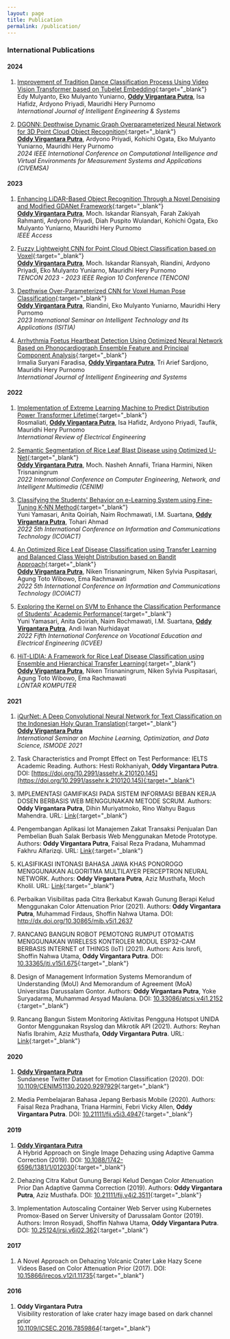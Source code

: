 ```yaml
---
layout: page
title: Publication
permalink: /publication/
---
```

### International Publications ###
#### 2024 ####
1. [Improvement of Tradition Dance Classification Process Using Video Vision Transformer based on Tubelet Embedding](https://doi.org/10.22266/ijies2024.0831.41){:target="_blank"}\
Edy Mulyanto, Eko Mulyanto Yuniarno, **<u>Oddy Virgantara Putra</u>**, Isa Hafidz, Ardyono Priyadi, Mauridhi Hery Purnomo\
<em>International Journal of Intelligent Engineering & Systems</em>

1. [DGONN: Depthwise Dynamic Graph Overparameterized Neural Network for 3D Point Cloud Object Recognition](https://doi.org/10.1109/CIVEMSA58715.2024.10586619){:target="_blank"}\
**<u>Oddy Virgantara Putra</u>**, Ardyono Priyadi, Kohichi Ogata, Eko Mulyanto Yuniarno, Mauridhi Hery Purnomo\
<em>2024 IEEE International Conference on Computational Intelligence and Virtual Environments for Measurement Systems and Applications (CIVEMSA)</em>


#### 2023 ####
1. [Enhancing LiDAR-Based Object Recognition Through a Novel Denoising and Modified GDANet Framework](https://doi.org/10.1109/ACCESS.2023.3347033){:target="_blank"}\
**<u>Oddy Virgantara Putra</u>**, Moch. Iskandar Riansyah, Farah Zakiyah Rahmanti, Ardyono Priyadi, Diah Puspito Wulandari, Kohichi Ogata, Eko Mulyanto Yuniarno, Mauridhi Hery Purnomo\
<em>IEEE Access</em>

1. [Fuzzy Lightweight CNN for Point Cloud Object Classification based on Voxel](https://doi.org/10.1109/TENCON58879.2023.10322519){:target="_blank"}\
**<u>Oddy Virgantara Putra</u>**, Moch. Iskandar Riansyah, Riandini, Ardyono Priyadi, Eko Mulyanto Yuniarno, Mauridhi Hery Purnomo\
<em>TENCON 2023 - 2023 IEEE Region 10 Conference (TENCON)</em>

1. [Depthwise Over-Parameterized CNN for Voxel Human Pose Classification](https://doi.org/10.1109/ISITIA59021.2023.10221054){:target="_blank"}\
**<u>Oddy Virgantara Putra</u>**, Riandini, Eko Mulyanto Yuniarno, Mauridhi Hery Purnomo\
<em>2023 International Seminar on Intelligent Technology and Its Applications (ISITIA)</em>

1. [Arrhythmia Foetus Heartbeat Detection Using Optimized Neural Network Based on Phonocardiograph Ensemble Feature and Principal Component Analysis](https://doi.org/10.22266/ijies2023.0228.48){:target="_blank"}\
Irmalia Suryani Faradisa, **<u>Oddy Virgantara Putra</u>**, Tri Arief Sardjono, Mauridhi Hery Purnomo\
<em>International Journal of Intelligent Engineering and Systems</em>

#### 2022 ####
1. [Implementation of Extreme Learning Machine to Predict Distribution Power Transformer Lifetime](https://doi.org/10.15866/iree.v17i5.22021){:target="_blank"}\
Rosmaliati, **<u>Oddy Virgantara Putra</u>**, Isa Hafidz, Ardyono Priyadi, Taufik, Mauridhi Hery Purnomo\
<em>International Review of Electrical Engineering</em>

1. [Semantic Segmentation of Rice Leaf Blast Disease using Optimized U-Net](https://doi.org/10.1109/CENIM56801.2022.10037550){:target="_blank"}\
**<u>Oddy Virgantara Putra</u>**, Moch. Nasheh Annafii, Triana Harmini, Niken Trisnaningrum\
<em>2022 International Conference on Computer Engineering, Network, and Intelligent Multimedia (CENIM)</em>

1. [Classifying the Students' Behavior on e-Learning System using Fine-Tuning K-NN Method](https://doi.org/10.1109/ICOIACT55506.2022.9972117){:target="_blank"}\
Yuni Yamasari, Anita Qoiriah, Naim Rochmawati, I.M. Suartana, **<u>Oddy Virgantara Putra</u>**, Tohari Ahmad\
<em>2022 5th International Conference on Information and Communications Technology (ICOIACT)</em>

1. [An Optimized Rice Leaf Disease Classification using Transfer Learning and Balanced Class Weight Distribution based on Bandit Approach](https://doi.org/10.1109/ICOIACT55506.2022.9971878){:target="_blank"}\
**<u>Oddy Virgantara Putra</u>**, Niken Trisnaningrum, Niken Sylvia Puspitasari, Agung Toto Wibowo, Ema Rachmawati\
<em>2022 5th International Conference on Information and Communications Technology (ICOIACT)</em>

1. [Exploring the Kernel on SVM to Enhance the Classification Performance of Students' Academic Performance](https://doi.org/10.1109/ICVEE57061.2022.9930405){:target="_blank"}\
Yuni Yamasari, Anita Qoiriah, Naim Rochmawati, I.M. Suartana, **<u>Oddy Virgantara Putra</u>**, Andi Iwan Nurhidayat\
<em>2022 Fifth International Conference on Vocational Education and Electrical Engineering (ICVEE)</em>

1. [HiT-LIDIA: A Framework for Rice Leaf Disease Classification using Ensemble and Hierarchical Transfer Learning](http://dx.doi.org/10.24843/LKJITI.2022.v13.i03.p06){:target="_blank"}\
**<u>Oddy Virgantara Putra</u>**, Niken Trisnaningrum, Niken Sylvia Puspitasari, Agung Toto Wibowo, Ema Rachmawati\
<em>LONTAR KOMPUTER</em>

#### 2021 ####
1. [iQurNet: A Deep Convolutional Neural Network for Text Classification on the Indonesian Holy Quran Translation](https://doi.org/10.1109/ISMODE53584.2022.9743132){:target="_blank"}\
**<u>Oddy Virgantara Putra</u>**\
<em>International Seminar on Machine Learning, Optimization, and Data Science, ISMODE 2021</em>

1. Task Characteristics and Prompt Effect on Test Performance: IELTS Academic Reading. Authors: Hesti Rokhaniyah, **Oddy Virgantara Putra**. DOI: [https://doi.org/10.2991/assehr.k.210120.145](https://doi.org/10.2991/assehr.k.210120.145){:target="_blank"}

1. IMPLEMENTASI GAMIFIKASI PADA SISTEM INFORMASI BEBAN KERJA DOSEN BERBASIS WEB MENGGUNAKAN METODE SCRUM. Authors: **Oddy Virgantara Putra**, Dihin Muriyatmoko, Rino Wahyu Bagus Mahendra. URL: [Link](http://prosiding.rcipublisher.org/index.php/prosiding/article/view/154){:target="_blank"}

1. Pengembangan Aplikasi Iot Manajemen Zakat Transaksi Penjualan Dan Pembelian Buah Salak Berbasis Web Menggunakan Metode Prototype. Authors: **Oddy Virgantara Putra**, Faisal Reza Pradana, Muhammad Fakhru Alfarizqi. URL: [Link](https://journal.akprind.ac.id/index.php/prosidingsnast/article/view/3372){:target="_blank"}

1. KLASIFIKASI INTONASI BAHASA JAWA KHAS PONOROGO MENGGUNAKAN ALGORITMA MULTILAYER PERCEPTRON NEURAL NETWORK. Authors: **Oddy Virgantara Putra**, Aziz Musthafa, Moch Kholil. URL: [Link](http://prosiding.rcipublisher.org/index.php/prosiding/article/view/175){:target="_blank"}

1. Perbaikan Visibilitas pada Citra Berkabut Kawah Gunung Berapi Kelud Menggunakan Color Attenuation Prior (2021). Authors: **Oddy Virgantara Putra**, Muhammad Firdaus, Shoffin Nahwa Utama. DOI: http://dx.doi.org/10.30865/mib.v5i1.2637
1. RANCANG BANGUN ROBOT PEMOTONG RUMPUT OTOMATIS MENGGUNAKAN WIRELESS KONTROLER MODUL ESP32-CAM BERBASIS INTERNET of THINGS (IoT) (2021). Authors: Azis Isrofi, Shoffin Nahwa Utama, **Oddy Virgantara Putra**. DOI: [10.33365/jti.v15i1.675](https://doi.org/10.33365/jti.v15i1.675){:target="_blank"}

1. Design of Management Information Systems Memorandum of Understanding (MoU) And Memorandum of Agreement (MoA) Universitas Darussalam Gontor. Authors: **Oddy Virgantara Putra**, Yoke Suryadarma, Muhammad Arsyad Maulana. DOI: [10.33086/atcsj.v4i1.2152 ](https://doi.org/10.33086/atcsj.v4i1.2152){:target="_blank"}

1. Rancang Bangun Sistem Monitoring Aktivitas Pengguna Hotspot UNIDA Gontor Menggunakan Rsyslog dan Mikrotik API (2021). Authors: Reyhan Nafis Ibrahim, Aziz Musthafa, **Oddy Virgantara Putra**. URL: [Link](https://ejournal.stmik-sumedang.ac.id/index.php/infomans/article/view/208){:target="_blank"}

#### 2020 ####
1. **<u>Oddy Virgantara Putra</u>**\
Sundanese Twitter Dataset for Emotion Classification (2020). DOI: [10.1109/CENIM51130.2020.9297929](http://dx.doi.org/10.1109/CENIM51130.2020.9297929){:target="_blank"}

1. Media Pembelajaran Bahasa Jepang Berbasis Mobile (2020). Authors: Faisal Reza Pradhana, Triana Harmini, Febri Vicky Allen, **Oddy Virgantara Putra**. DOI: [10.21111/fij.v5i3.4947](http://dx.doi.org/10.21111/fij.v5i3.4947){:target="_blank"}

#### 2019 ####
1. **<u>Oddy Virgantara Putra</u>**\
A Hybrid Approach on Single Image Dehazing using Adaptive Gamma Correction (2019). DOI: [10.1088/1742-6596/1381/1/012030](http://dx.doi.org/10.1088/1742-6596/1381/1/012030){:target="_blank"}

1. Dehazing Citra Kabut Gunung Berapi Kelud Dengan Color Attenuation Prior Dan Adaptive Gamma Correction (2019). Authors: **Oddy Virgantara Putra**, Aziz Musthafa. DOI: [10.21111/fij.v4i2.3511](http://dx.doi.org/10.21111/fij.v4i2.3511){:target="_blank"}

1. Implementation Autoscaling Container Web Server using Kubernetes Promox-Based on Server University of Darussalam Gontor (2019). Authors: Imron Rosyadi, Shoffin Nahwa Utama, **Oddy Virgantara Putra**. DOI: [10.25124/jrsi.v6i02.362](http://dx.doi.org/10.25124/jrsi.v6i02.362){:target="_blank"}

#### 2017 #### 
1. A Novel Approach on Dehazing Volcanic Crater Lake Hazy Scene Videos Based on Color Attenuation Prior (2017). DOI: [10.15866/irecos.v12i1.11735](http://dx.doi.org/10.15866/irecos.v12i1.11735){:target="_blank"}

#### 2016 ####
1. **Oddy Virgantara Putra**\
Visibility restoration of lake crater hazy image based on dark channel prior\
[10.1109/ICSEC.2016.7859864](http://dx.doi.org/10.1109/ICSEC.2016.7859864){:target="_blank"}
